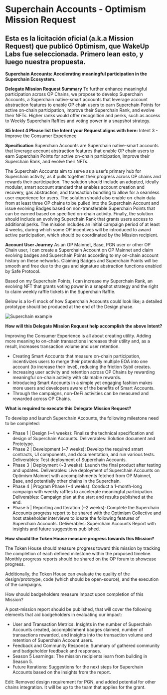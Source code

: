 # Superchain Accounts - Optimism Mission Request
## Esta es la licitación oficial (a.k.a Mission Request) que publicó Optimism, que WakeUp Labs fue seleccionada. Primero lean esto, y luego nuestra propuesta.

**Superchain Accounts: Accelerating meaningful participation in the Superchain Ecosystem.**

**Delegate Mission Request Summary**
To further enhance meaningful participation across OP Chains, we propose to develop Superchain Accounts, a Superchain native-smart accounts that leverage account abstraction features to enable OP chain users to earn Superchain Points for active on-chain participation, improve their Superchain Rank, and evolve their NFTs. Higher ranks would offer recognition and perks, such as access to Weekly Superchain Raffles and voting power in a snapshot strategy.

**S5 Intent 4 Please list the Intent your Request aligns with here:** Intent 3 - Improve the Consumer Experience

**Specification**
Superchain Accounts are Superchain native-smart accounts that leverage account abstraction features that enable OP chain users to earn Superchain Points for active on-chain participation, improve their Superchain Rank, and evolve their NFTs.

The Superchain Accounts aim to serve as a user’s primary hub for Superchain activity, as it pulls together their progress across OP chains and rewards their participation. The solution should include an adopted, ideally modular, smart account standard that enables account creation and recovery, gas abstraction, and transaction bundling to allow for a seamless user experience for users. The solution should also enable on-chain data from at least three OP chains to be pulled into the Superchain Account and issue evolving Badges based on non-transferable Superchain Points that can be earned based on specified on-chain activity. Finally, the solution should include an evolving Superchain Rank that grants users access to additional perks. The mission includes an initial campaign period of at least 4 weeks, during which some OP incentives will be introduced to award active participation, which should be coordinated by the Mission recipient.

**Account User Journey**
As an OP Mainnet, Base, PGN user or other OP Chain user, I can create a Superchain Account on OP Mainnet and claim evolving badges and Superchain Points according to my on-chain account history on these networks. Claiming Badges and Superchain Points will be smooth and free due to the gas and signature abstraction functions enabled by Safe Protocol.

Based on my Superchain Points, I can increase my Superchain Rank, an evolving NFT that grants voting power in a snapshot strategy and the right to claim weekly raffle tickets in the Superchain Raffle.

Below is a lo-fi mock of how Superchain Accounts could look like; a detailed prototype should be produced at the end of the Design phase.

![Superchain example](https://github.com/0xmdh/Superchain-Accounts---WakeUp-Labs/assets/18706780/edb1ce47-474a-4edd-b851-efc578b13912)

**How will this Delegate Mission Request help accomplish the above Intent?**

Improving the Consumer Experience is all about creating utility. Adding more meaning to on-chain transactions increases their utility and, as a result, increases transaction volume and user retention.

- Creating Smart Accounts that measure on-chain participation, incentivizes users to merge their potentially multiple EOA into one account (to increase their level), reducing the friction Sybil creates.
- Increasing user activity and retention across OP Chains by rewarding meaningful on-chain activity with claimable rewards.
- Introducing Smart Accounts in a simple yet engaging fashion makes more users and developers aware of the benefits of Smart Accounts.
- Through the campaigns, non-DeFi activities can be measured and rewarded across OP Chains.
  
**What is required to execute this Delegate Mission Request?**

To develop and launch Superchain Accounts, the following milestone need to be completed:

- Phase 1 | Design (~4 weeks): Finalize the technical specification and design of Superchain Accounts.
Deliverables: Solution document and Prototype.
- Phase 2 | Development (~7 weeks): Develop the required smart contracts, UI components, and documentation, and run various tests.
Deliverables: Test deployment of Superchain Accounts.
- Phase 3 | Deployment (~3 weeks): Launch the final product after testing and updates.
Deliverables: Live deployment of Superchain Accounts on Optimism Mainnet with accomplishments fetched from OP Mainnet, Base, and potentially other chains in the Superchain.
- Phase 4 | Program Phase (~4 weeks): Conduct a 1-month-long campaign with weekly raffles to accelerate meaningful participation.
Deliverables: Campaign plan at the start and results published at the end.
- Phase 5 | Reporting and Iteration (~2 weeks): Complete the Superchain Accounts progress report to be shared with the Optimism Collective and host stakeholder interviews to ideate the following features of Superchain Accounts.
Deliverables: Superchain Accounts Report with insights and future suggestions published.


**How should the Token House measure progress towards this Mission?**

The Token House should measure progress toward this mission by tracking the completion of each defined milestone within the proposed timeline. Monthly progress reports should be shared on the OP forum to showcase progress.

Additionally, the Token House can evaluate the quality of the design/prototype, code (which should be open-source), and the execution of the campaigns.

How should badgeholders measure impact upon completion of this Mission?

A post-mission report should be published, that will cover the following elements that aid badgeholders in evaluating our impact:

- User and Transaction Metrics: Insights in the number of Superchain Accounts created, accomplishment badges claimed, number of transactions rewarded, and insights into the transaction volume and retention of Superchain Account users.
- Feedback and Community Response: Summary of gathered community and badgeholder feedback and responses.
- Season 5 Learnings: The mission recipients learn from building in Season 5.
- Future Iterations: Suggestions for the next steps for Superchain Accounts based on the insights from the report.

Edit: Removed design requirement for PGN, and added potential for other chains integration. It will be up to the team that applies for the grant.


